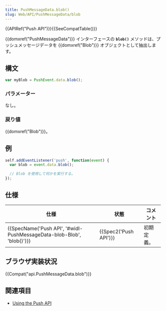 ```yaml
---
title: PushMessageData.blob()
slug: Web/API/PushMessageData/blob
---
```

{{APIRef("Push API")}}{{SeeCompatTable()}}

{{domxref("PushMessageData")}} インターフェースの **`blob()`** メソッドは、プッシュメッセージデータを {{domxref("Blob")}} オブジェクトとして抽出します。

## 構文

```js
var myBlob = PushEvent.data.blob();
```

### パラメーター

なし。

### 戻り値

{{domxref("Blob")}}。

## 例

```js
self.addEventListener('push', function(event) {
  var blob = event.data.blob();

  // Blob を使用して何かを実行する。
});
```

## 仕様

| 仕様                                                                                         | 状態                         | コメント   |
| -------------------------------------------------------------------------------------------- | ---------------------------- | ---------- |
| {{SpecName('Push API', '#widl-PushMessageData-blob-Blob', 'blob()')}} | {{Spec2('Push API')}} | 初期定義。 |

## ブラウザ実装状況

{{Compat("api.PushMessageData.blob")}}

## 関連項目

- [Using the Push API](/ja/docs/Web/API/Push_API/Using_the_Push_API)

